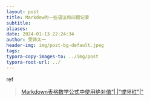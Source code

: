 ```yaml
---
layout: post
title: Markdow的一些语法和问题记录
subtitle: 
aliases: 
date: 2024-01-13 22:24:34
author: 雯饰太一
header-img: img/post-bg-default.jpeg
tags: 
typora-copy-images-to: ../img/post
typora-root-url: ../
---
```


ref

> [Markdown表格数学公式中使用绝对值“| |”或竖杠"|"](https://blog.csdn.net/skytruine/article/details/105710349)